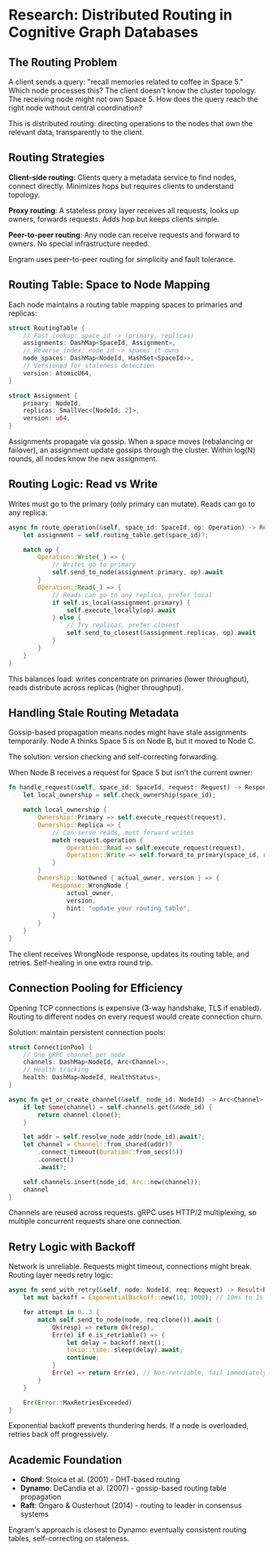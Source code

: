# Research: Distributed Routing in Cognitive Graph Databases

## The Routing Problem

A client sends a query: "recall memories related to coffee in Space 5." Which node processes this? The client doesn't know the cluster topology. The receiving node might not own Space 5. How does the query reach the right node without central coordination?

This is distributed routing: directing operations to the nodes that own the relevant data, transparently to the client.

## Routing Strategies

**Client-side routing**: Clients query a metadata service to find nodes, connect directly. Minimizes hops but requires clients to understand topology.

**Proxy routing**: A stateless proxy layer receives all requests, looks up owners, forwards requests. Adds hop but keeps clients simple.

**Peer-to-peer routing**: Any node can receive requests and forward to owners. No special infrastructure needed.

Engram uses peer-to-peer routing for simplicity and fault tolerance.

## Routing Table: Space to Node Mapping

Each node maintains a routing table mapping spaces to primaries and replicas:

```rust
struct RoutingTable {
    // Fast lookup: space_id -> (primary, replicas)
    assignments: DashMap<SpaceId, Assignment>,
    // Reverse index: node_id -> spaces it owns
    node_spaces: DashMap<NodeId, HashSet<SpaceId>>,
    // Versioned for staleness detection
    version: AtomicU64,
}

struct Assignment {
    primary: NodeId,
    replicas: SmallVec<[NodeId; 2]>,
    version: u64,
}
```

Assignments propagate via gossip. When a space moves (rebalancing or failover), an assignment update gossips through the cluster. Within log(N) rounds, all nodes know the new assignment.

## Routing Logic: Read vs Write

Writes must go to the primary (only primary can mutate). Reads can go to any replica:

```rust
async fn route_operation(&self, space_id: SpaceId, op: Operation) -> Result<Response> {
    let assignment = self.routing_table.get(space_id)?;

    match op {
        Operation::Write(_) => {
            // Writes go to primary
            self.send_to_node(assignment.primary, op).await
        }
        Operation::Read(_) => {
            // Reads can go to any replica, prefer local
            if self.is_local(assignment.primary) {
                self.execute_locally(op).await
            } else {
                // Try replicas, prefer closest
                self.send_to_closest(&assignment.replicas, op).await
            }
        }
    }
}
```

This balances load: writes concentrate on primaries (lower throughput), reads distribute across replicas (higher throughput).

## Handling Stale Routing Metadata

Gossip-based propagation means nodes might have stale assignments temporarily. Node A thinks Space 5 is on Node B, but it moved to Node C.

The solution: version checking and self-correcting forwarding.

When Node B receives a request for Space 5 but isn't the current owner:

```rust
fn handle_request(&self, space_id: SpaceId, request: Request) -> Response {
    let local_ownership = self.check_ownership(space_id);

    match local_ownership {
        Ownership::Primary => self.execute_request(request),
        Ownership::Replica => {
            // Can serve reads, must forward writes
            match request.operation {
                Operation::Read => self.execute_request(request),
                Operation::Write => self.forward_to_primary(space_id, request),
            }
        }
        Ownership::NotOwned { actual_owner, version } => {
            Response::WrongNode {
                actual_owner,
                version,
                hint: "update your routing table",
            }
        }
    }
}
```

The client receives WrongNode response, updates its routing table, and retries. Self-healing in one extra round trip.

## Connection Pooling for Efficiency

Opening TCP connections is expensive (3-way handshake, TLS if enabled). Routing to different nodes on every request would create connection churn.

Solution: maintain persistent connection pools:

```rust
struct ConnectionPool {
    // One gRPC channel per node
    channels: DashMap<NodeId, Arc<Channel>>,
    // Health tracking
    health: DashMap<NodeId, HealthStatus>,
}

async fn get_or_create_channel(&self, node_id: NodeId) -> Arc<Channel> {
    if let Some(channel) = self.channels.get(&node_id) {
        return channel.clone();
    }

    let addr = self.resolve_node_addr(node_id).await?;
    let channel = Channel::from_shared(addr)?
        .connect_timeout(Duration::from_secs(5))
        .connect()
        .await?;

    self.channels.insert(node_id, Arc::new(channel));
    channel
}
```

Channels are reused across requests. gRPC uses HTTP/2 multiplexing, so multiple concurrent requests share one connection.

## Retry Logic with Backoff

Network is unreliable. Requests might timeout, connections might break. Routing layer needs retry logic:

```rust
async fn send_with_retry(&self, node: NodeId, req: Request) -> Result<Response> {
    let mut backoff = ExponentialBackoff::new(10, 1000); // 10ms to 1s

    for attempt in 0..3 {
        match self.send_to_node(node, req.clone()).await {
            Ok(resp) => return Ok(resp),
            Err(e) if e.is_retriable() => {
                let delay = backoff.next();
                tokio::time::sleep(delay).await;
                continue;
            }
            Err(e) => return Err(e), // Non-retriable, fail immediately
        }
    }

    Err(Error::MaxRetriesExceeded)
}
```

Exponential backoff prevents thundering herds. If a node is overloaded, retries back off progressively.

## Academic Foundation

- **Chord**: Stoica et al. (2001) - DHT-based routing
- **Dynamo**: DeCandia et al. (2007) - gossip-based routing table propagation
- **Raft**: Ongaro & Ousterhout (2014) - routing to leader in consensus systems

Engram's approach is closest to Dynamo: eventually consistent routing tables, self-correcting on staleness.
